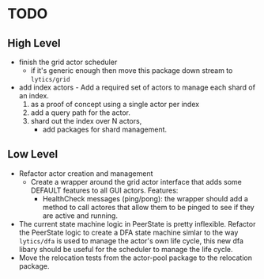 # TODO

## High Level

- finish the grid actor scheduler 
  - if it's generic enough then move this package down stream to `lytics/grid`
- add index actors - Add a required set of actors to manage each shard of an index. 
    1. as a proof of concept using a single actor per index
    2. add a query path for the actor.
    3. shard out the index over N actors, 
       - add packages for shard management. 

## Low Level

- Refactor actor creation and management 
  - Create a wrapper around the grid actor interface that adds some DEFAULT features to all GUI actors. Features:
    - HealthCheck messages (ping/pong): the wrapper should add a method to call actores that allow them to be pinged to see if they are active and running.
- The current state machine logic in PeerState is pretty inflexible.  Refactor the PeerState logic to create a DFA state machine simlar to the way `lytics/dfa` is used to manage the actor's own life cycle, this new dfa libary should be useful for the scheduler to manage the life cycle.
- Move the relocation tests from the actor-pool package to the relocation package.
